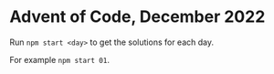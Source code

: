 # Advent of Code, December 2022

Run `npm start <day>` to get the solutions for each day.

For example `npm start 01`.
